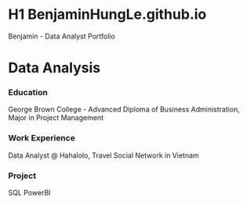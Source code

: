 # H1 **BenjaminHungLe.github.io**
Benjamin - Data Analyst Portfolio

# Data Analysis

### Education
George Brown College - Advanced Diploma of Business Administration, Major in Project Management

### Work Experience
Data Analyst @ Hahalolo, Travel Social Network in Vietnam

### Project
SQL
PowerBI
